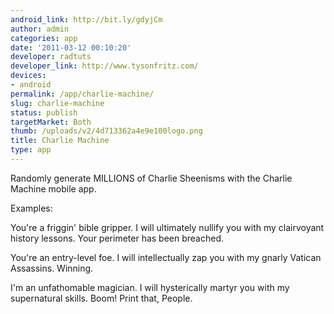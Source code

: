 ```yaml
---
android_link: http://bit.ly/gdyjCm
author: admin
categories: app
date: '2011-03-12 00:10:20'
developer: radtuts
developer_link: http://www.tysonfritz.com/
devices: 
- android
permalink: /app/charlie-machine/
slug: charlie-machine
status: publish
targetMarket: Both
thumb: /uploads/v2/4d713362a4e9e100logo.png
title: Charlie Machine
type: app
---
```


Randomly generate MILLIONS of Charlie Sheenisms with the Charlie Machine mobile app.

Examples:

You're a friggin' bible gripper. I will ultimately nullify you with my clairvoyant history lessons. Your perimeter has been breached.

You're an entry-level foe. I will intellectually zap you with my gnarly Vatican Assassins. Winning.

I'm an unfathomable magician. I will hysterically martyr you with my supernatural skills. Boom! Print that, People.